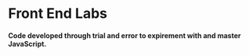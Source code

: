# Front End Labs
#### Code developed through trial and error to expirement with and master JavaScript.
